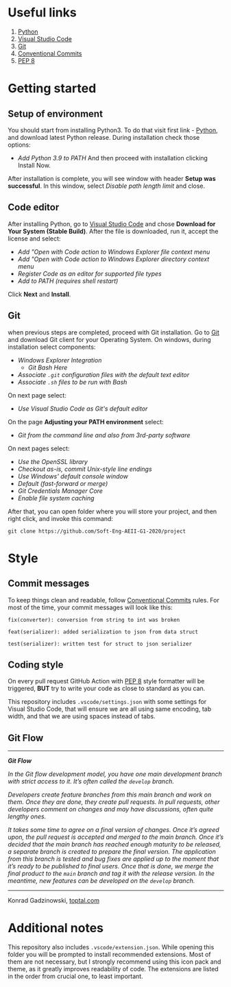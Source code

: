 # Useful links

1. [Python](https://www.python.org/downloads/)
1. [Visual Studio Code](https://code.visualstudio.com/)
1. [Git](https://git-scm.com/downloads)
1. [Conventional Commits](https://www.conventionalcommits.org/en/v1.0.0/)
1. [PEP 8](https://www.python.org/dev/peps/pep-0008/)

# Getting started

## Setup of environment

You should start from installing Python3. To do that visit first link - [Python](https://www.python.org/downloads/), and download latest Python release. During installation check those options:
- *Add Python 3.9 to PATH*
And then proceed with installation clicking Install Now.

After installation is complete, you will see window with header **Setup was successful**. In this window, select *Disable path length limit* and close.

## Code editor

After installing Python, go to [Visual Studio Code](https://code.visualstudio.com/) and chose **Download for Your System (Stable Build)**. After the file is downloaded, run it, accept the license and select:

- *Add "Open with Code action to Windows Explorer file context menu*
- *Add "Open with Code action to Windows Explorer directory context menu*
- *Register Code as an editor for supported file types*
- *Add to PATH (requires shell restart)*

Click **Next** and **Install**.

## Git 

when previous steps are completed, proceed with Git installation. Go to [Git](https://git-scm.com/downloads) and download Git client for your Operating System. On windows, during installation select components:

- *Windows Explorer Integration*
    - *Git Bash Here*
- *Associate `.git` configuration files with the default text editor*
- *Associate `.sh` files to be run with Bash*

On next page select:

- *Use Visual Studio Code as Git's default editor*

On the page **Adjusting your PATH environment** select:

- *Git from the command line and also from 3rd-party software*

On next pages select:

- *Use the OpenSSL library*
- *Checkout as-is, commit Unix-style line endings*
- *Use Windows' default console window*
- *Default (fast-forward or merge)*
- *Git Credentials Manager Core*
- *Enable file system caching*

After that, you can open folder where you will store your project, and then right click, and invoke this command:

```
git clone https://github.com/Soft-Eng-AEII-G1-2020/project
```

# Style

## Commit messages

To keep things clean and readable, follow [Conventional Commits](https://www.conventionalcommits.org/en/v1.0.0/) rules. For most of the time, your commit messages will look like this:

```
fix(converter): conversion from string to int was broken

feat(serializer): added serialization to json from data struct

test(serializer): written test for struct to json serializer
```

## Coding style

On every pull request GitHub Action with [PEP 8](https://www.python.org/dev/peps/pep-0008/) style formatter will be triggered, **BUT** try to write your code as close to standard as you can.

This repository includes `.vscode/settings.json` with some settings for Visual Studio Code, that will ensure we are all using same encoding, tab width, and that we are using spaces instead of tabs.

## Git Flow

---

***Git Flow***

*In the Git flow development model, you have one main development branch with strict access to it. It’s often called the `develop` branch.*

*Developers create feature branches from this main branch and work on them. Once they are done, they create pull requests. In pull requests, other developers comment on changes and may have discussions, often quite lengthy ones.*

*It takes some time to agree on a final version of changes. Once it’s agreed upon, the pull request is accepted and merged to the main branch. Once it’s decided that the main branch has reached enough maturity to be released, a separate branch is created to prepare the final version. The application from this branch is tested and bug fixes are applied up to the moment that it’s ready to be published to final users. Once that is done, we merge the final product to the `main` branch and tag it with the release version. In the meantime, new features can be developed on the `develop` branch.*

---
Konrad Gadzinowski, [toptal.com](https://www.toptal.com/software/trunk-based-development-git-flow)

# Additional notes

This repository also includes `.vscode/extension.json`. While opening this folder you will be prompted to install recommended extensions. Most of them are not necessary, but I strongly recommend using this icon pack and theme, as it greatly improves readability of code. The extensions are listed in the order from crucial one, to least important.
